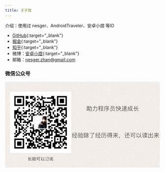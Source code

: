 ```yaml
---
title: 关于我
---
```


介绍：使用过 nesger、AndroidTraveler、安卓小煜 等ID

- [GitHub](https://github.com/nesger){:target="_blank"}
- [掘金](https://juejin.im/user/5aed89ef518825672f19c2b7/posts){:target="_blank"}
- [知乎](https://www.zhihu.com/people/nesger/activities){:target="_blank"}
- 微博：[安卓小煜](https://weibo.com/u/2403536965){:target="_blank"}
- 邮箱：nesger.zhan@gmail.com

### 微信公众号
![](./images/wechat.png)
